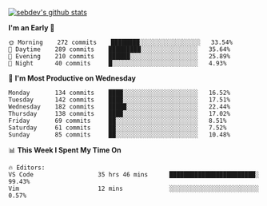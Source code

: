 [![sebdev's github stats](https://github-readme-stats.vercel.app/api?username=sebdeveloper6952&theme=vue-dark)](https://github.com/anuraghazra/github-readme-stats)
<!--START_SECTION:waka-->
**I'm an Early 🐤** 

```text
🌞 Morning    272 commits    ████████░░░░░░░░░░░░░░░░░   33.54% 
🌆 Daytime    289 commits    █████████░░░░░░░░░░░░░░░░   35.64% 
🌃 Evening    210 commits    ██████░░░░░░░░░░░░░░░░░░░   25.89% 
🌙 Night      40 commits     █░░░░░░░░░░░░░░░░░░░░░░░░   4.93%

```
📅 **I'm Most Productive on Wednesday** 

```text
Monday       134 commits    ████░░░░░░░░░░░░░░░░░░░░░   16.52% 
Tuesday      142 commits    ████░░░░░░░░░░░░░░░░░░░░░   17.51% 
Wednesday    182 commits    █████░░░░░░░░░░░░░░░░░░░░   22.44% 
Thursday     138 commits    ████░░░░░░░░░░░░░░░░░░░░░   17.02% 
Friday       69 commits     ██░░░░░░░░░░░░░░░░░░░░░░░   8.51% 
Saturday     61 commits     ██░░░░░░░░░░░░░░░░░░░░░░░   7.52% 
Sunday       85 commits     ██░░░░░░░░░░░░░░░░░░░░░░░   10.48%

```


📊 **This Week I Spent My Time On** 

```text
🔥 Editors: 
VS Code                  35 hrs 46 mins      ████████████████████████░   99.43% 
Vim                      12 mins             ░░░░░░░░░░░░░░░░░░░░░░░░░   0.57%

```


<!--END_SECTION:waka-->
